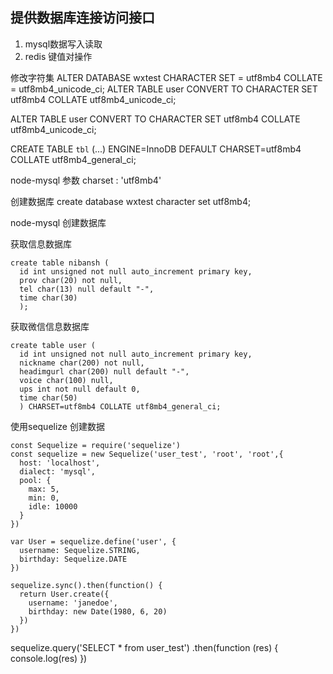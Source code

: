 ## 提供数据库连接访问接口
1. mysql数据写入读取
2. redis 键值对操作

修改字符集
ALTER DATABASE wxtest CHARACTER SET = utf8mb4 COLLATE = utf8mb4_unicode_ci;
ALTER TABLE user CONVERT TO CHARACTER SET utf8mb4 COLLATE utf8mb4_unicode_ci;

ALTER TABLE user CONVERT TO CHARACTER SET utf8mb4 COLLATE utf8mb4_unicode_ci;

CREATE TABLE `tbl` (...) ENGINE=InnoDB DEFAULT CHARSET=utf8mb4 COLLATE utf8mb4_general_ci;

node-mysql 参数
charset  : 'utf8mb4' 

创建数据库
create database wxtest character set utf8mb4;

node-mysql 创建数据库

获取信息数据库

```
create table nibansh (
  id int unsigned not null auto_increment primary key,
  prov char(20) not null,
  tel char(13) null default "-",
  time char(30)
  );
```
获取微信信息数据库
```
create table user (
  id int unsigned not null auto_increment primary key,
  nickname char(200) not null,
  headimgurl char(200) null default "-",
  voice char(100) null,
  ups int not null default 0,
  time char(50)
  ) CHARSET=utf8mb4 COLLATE utf8mb4_general_ci;
```

使用sequelize 创建数据


```
const Sequelize = require('sequelize')
const sequelize = new Sequelize('user_test', 'root', 'root',{
  host: 'localhost',
  dialect: 'mysql',
  pool: {
    max: 5,
    min: 0,
    idle: 10000
  }
})

var User = sequelize.define('user', {
  username: Sequelize.STRING,
  birthday: Sequelize.DATE
})

sequelize.sync().then(function() {
  return User.create({
    username: 'janedoe',
    birthday: new Date(1980, 6, 20)
  })
})
```

sequelize.query('SELECT * from user_test')
  .then(function (res) {
    console.log(res)
  })
